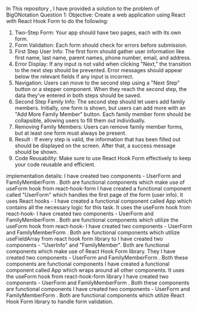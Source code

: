 In This repository , I have provided a solution to the problem of BigONotation 
Question 1:
Objective: Create a web application using React with React Hook Form to do the following:
1. Two-Step Form: Your app should have two pages, each with its own form.
2. Form Validation: Each form should check for errors before submission.
3. First Step User Info: The first form should gather user information like first name, last name, parent
names, phone number, email, and address.
4. Error Display: If any input is not valid when clicking &quot;Next,&quot; the transition to the next step should be
prevented. Error messages should appear below the relevant fields if any input is incorrect.
5. Navigation: Users can move to the second step using a &quot;Next Step&quot; button or a stepper component.
When they reach the second step, the data they&#39;ve entered in both steps should be saved.
6. Second Step Family Info: The second step should let users add family members. Initially, one form
is shown, but users can add more with an &quot;Add More Family Member&quot; button. Each family member
form should be collapsible, allowing users to fill them out individually.
7. Removing Family Members: Users can remove family member forms, but at least one form must
always be present.
8. Result : If every step is valid, the information that has been filled out should be displayed on the
screen. After that, a success message should be shown.
9. Code Reusability: Make sure to use React Hook Form effectively to keep your code reusable and
efficient.

implementation  details:
I have created two components - UserForm and FamilyMemberForm . Both are functional components which make use of useForm hook from react-hook-form
I have created a functional component called "UserForm" which handles the first page of the form (user info). It uses React hooks -
I have created a functional component called App which contains all the necessary logic for this task. It uses the useForm hook from react-hook-
I have created two components - UserForm and FamilyMemberForm . Both are functional components which utilize the useForm hook from react-hook-
I have created two components - UserForm and FamilyMemberForm . Both are functional components which utilize useFieldArray from react hook form library to
I have created two components - "UserInfo" and "FamilyMember". Both are functional components which make use of React Hook Form library. They
I have created two components - UserForm and FamilyMemberForm . Both these components are functional components
I have created a functional component called App which wraps around all other components. It uses the useForm hook from react-hook-form library
I have created two components - UserForm and FamilyMemberForm . Both these components are functional components
I have created two components - UserForm and FamilyMemberForm . Both are functional components which utilize React Hook Form library to handle form validation.